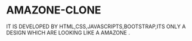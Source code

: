 # AMAZONE-CLONE
IT IS DEVELOPED BY HTML,CSS,JAVASCRIPTS,BOOTSTRAP,ITS ONLY A DESIGN WHICH ARE LOOKING LIKE A AMAZONE .
